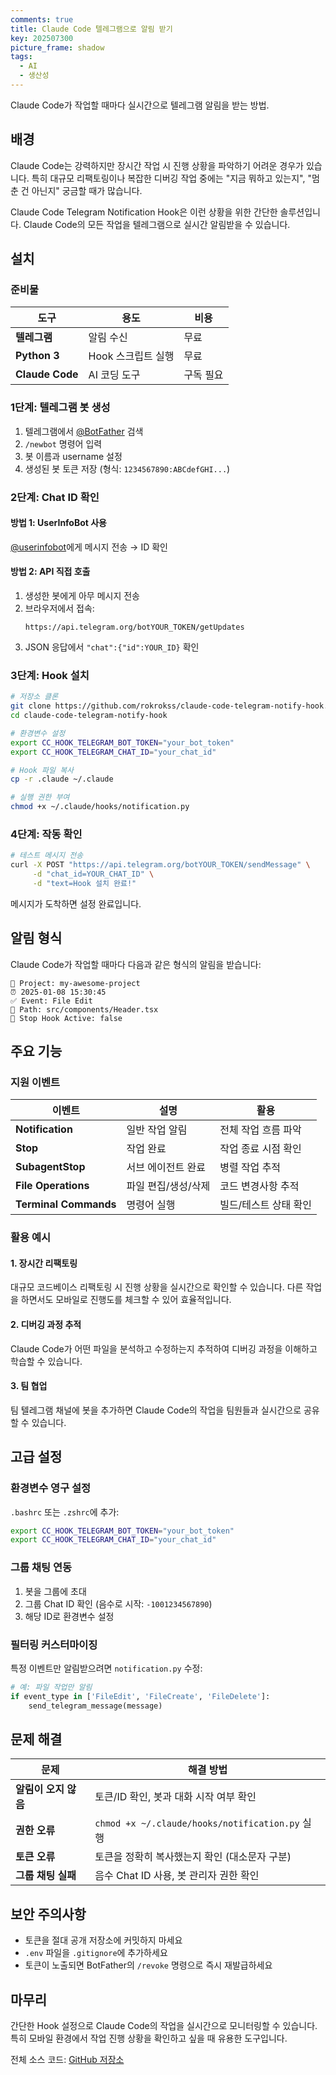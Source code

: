 ```yaml
---
comments: true
title: Claude Code 텔레그램으로 알림 받기
key: 202507300
picture_frame: shadow
tags:
  - AI
  - 생산성
---
```


Claude Code가 작업할 때마다 실시간으로 텔레그램 알림을 받는 방법.

<!--more-->

## 배경

Claude Code는 강력하지만 장시간 작업 시 진행 상황을 파악하기 어려운 경우가 있습니다. 특히 대규모 리팩토링이나 복잡한 디버깅 작업 중에는 "지금 뭐하고 있는지", "멈춘 건 아닌지" 궁금할 때가 많습니다.

Claude Code Telegram Notification Hook은 이런 상황을 위한 간단한 솔루션입니다. Claude Code의 모든 작업을 텔레그램으로 실시간 알림받을 수 있습니다.

## 설치

### 준비물

| 도구 | 용도 | 비용 |
|------|------|------|
| **텔레그램** | 알림 수신 | 무료 |
| **Python 3** | Hook 스크립트 실행 | 무료 |
| **Claude Code** | AI 코딩 도구 | 구독 필요 |

### 1단계: 텔레그램 봇 생성

1. 텔레그램에서 [@BotFather](https://t.me/botfather) 검색
2. `/newbot` 명령어 입력
3. 봇 이름과 username 설정
4. 생성된 봇 토큰 저장 (형식: `1234567890:ABCdefGHI...`)

### 2단계: Chat ID 확인

#### 방법 1: UserInfoBot 사용
[@userinfobot](https://t.me/userinfobot)에게 메시지 전송 → ID 확인

#### 방법 2: API 직접 호출
1. 생성한 봇에게 아무 메시지 전송
2. 브라우저에서 접속:
   ```
   https://api.telegram.org/botYOUR_TOKEN/getUpdates
   ```
3. JSON 응답에서 `"chat":{"id":YOUR_ID}` 확인

### 3단계: Hook 설치

```bash
# 저장소 클론
git clone https://github.com/rokrokss/claude-code-telegram-notify-hook.git
cd claude-code-telegram-notify-hook

# 환경변수 설정
export CC_HOOK_TELEGRAM_BOT_TOKEN="your_bot_token"
export CC_HOOK_TELEGRAM_CHAT_ID="your_chat_id"

# Hook 파일 복사
cp -r .claude ~/.claude

# 실행 권한 부여
chmod +x ~/.claude/hooks/notification.py
```

### 4단계: 작동 확인

```bash
# 테스트 메시지 전송
curl -X POST "https://api.telegram.org/botYOUR_TOKEN/sendMessage" \
     -d "chat_id=YOUR_CHAT_ID" \
     -d "text=Hook 설치 완료!"
```

메시지가 도착하면 설정 완료입니다.

## 알림 형식

Claude Code가 작업할 때마다 다음과 같은 형식의 알림을 받습니다:

```
🤖 Project: my-awesome-project
⏰ 2025-01-08 15:30:45
✅ Event: File Edit
📁 Path: src/components/Header.tsx
📌 Stop Hook Active: false
```

## 주요 기능

### 지원 이벤트

| 이벤트 | 설명 | 활용 |
|--------|------|------|
| **Notification** | 일반 작업 알림 | 전체 작업 흐름 파악 |
| **Stop** | 작업 완료 | 작업 종료 시점 확인 |
| **SubagentStop** | 서브 에이전트 완료 | 병렬 작업 추적 |
| **File Operations** | 파일 편집/생성/삭제 | 코드 변경사항 추적 |
| **Terminal Commands** | 명령어 실행 | 빌드/테스트 상태 확인 |

### 활용 예시

#### 1. 장시간 리팩토링
대규모 코드베이스 리팩토링 시 진행 상황을 실시간으로 확인할 수 있습니다. 다른 작업을 하면서도 모바일로 진행도를 체크할 수 있어 효율적입니다.

#### 2. 디버깅 과정 추적
Claude Code가 어떤 파일을 분석하고 수정하는지 추적하여 디버깅 과정을 이해하고 학습할 수 있습니다.

#### 3. 팀 협업
팀 텔레그램 채널에 봇을 추가하면 Claude Code의 작업을 팀원들과 실시간으로 공유할 수 있습니다.

## 고급 설정

### 환경변수 영구 설정

`.bashrc` 또는 `.zshrc`에 추가:

```bash
export CC_HOOK_TELEGRAM_BOT_TOKEN="your_bot_token"
export CC_HOOK_TELEGRAM_CHAT_ID="your_chat_id"
```

### 그룹 채팅 연동

1. 봇을 그룹에 초대
2. 그룹 Chat ID 확인 (음수로 시작: `-1001234567890`)
3. 해당 ID로 환경변수 설정

### 필터링 커스터마이징

특정 이벤트만 알림받으려면 `notification.py` 수정:

```python
# 예: 파일 작업만 알림
if event_type in ['FileEdit', 'FileCreate', 'FileDelete']:
    send_telegram_message(message)
```

## 문제 해결

| 문제 | 해결 방법 |
|------|-----------|
| **알림이 오지 않음** | 토큰/ID 확인, 봇과 대화 시작 여부 확인 |
| **권한 오류** | `chmod +x ~/.claude/hooks/notification.py` 실행 |
| **토큰 오류** | 토큰을 정확히 복사했는지 확인 (대소문자 구분) |
| **그룹 채팅 실패** | 음수 Chat ID 사용, 봇 관리자 권한 확인 |

## 보안 주의사항

- 토큰을 절대 공개 저장소에 커밋하지 마세요
- `.env` 파일을 `.gitignore`에 추가하세요
- 토큰이 노출되면 BotFather의 `/revoke` 명령으로 즉시 재발급하세요

## 마무리

간단한 Hook 설정으로 Claude Code의 작업을 실시간으로 모니터링할 수 있습니다. 특히 모바일 환경에서 작업 진행 상황을 확인하고 싶을 때 유용한 도구입니다.

전체 소스 코드: [GitHub 저장소](https://github.com/rokrokss/claude-code-telegram-notify-hook)
